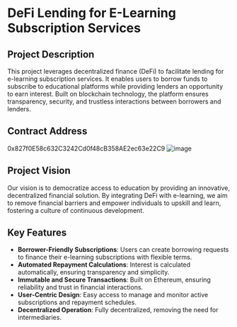 # DeFi Lending for E-Learning Subscription Services

## Project Description
This project leverages decentralized finance (DeFi) to facilitate lending for e-learning subscription services. It enables users to borrow funds to subscribe to educational platforms while providing lenders an opportunity to earn interest. Built on blockchain technology, the platform ensures transparency, security, and trustless interactions between borrowers and lenders.

## Contract Address
0x827f0E58c632C3242Cd0f48cB358AE2ec63e22C9
![image](https://github.com/user-attachments/assets/72e73ecf-7f49-4d4c-a124-ea3ae8429e2b)


## Project Vision
Our vision is to democratize access to education by providing an innovative, decentralized financial solution. By integrating DeFi with e-learning, we aim to remove financial barriers and empower individuals to upskill and learn, fostering a culture of continuous development.

## Key Features
- **Borrower-Friendly Subscriptions**: Users can create borrowing requests to finance their e-learning subscriptions with flexible terms.
- **Automated Repayment Calculations**: Interest is calculated automatically, ensuring transparency and simplicity.
- **Immutable and Secure Transactions**: Built on Ethereum, ensuring reliability and trust in financial interactions.
- **User-Centric Design**: Easy access to manage and monitor active subscriptions and repayment schedules.
- **Decentralized Operation**: Fully decentralized, removing the need for intermediaries.



